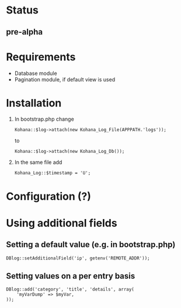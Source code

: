 # Status

## pre-alpha

# Requirements

-	Database module
-	Pagination module, if default view is used

# Installation

1.	In bootstrap.php change

		Kohana::$log->attach(new Kohana_Log_File(APPPATH.'logs'));

	to

		Kohana::$log->attach(new Kohana_Log_Db());

2.	In the same file add

		Kohana_Log::$timestamp = 'U';

# Configuration (?)

# Using additional fields

## Setting a default value (e.g. in bootstrap.php)

	DBlog::setAdditionalField('ip', getenv('REMOTE_ADDR'));

## Setting values on a per entry basis

	DBlog::add('category', 'title', 'details', array(
		'myVarDump' => $myVar,
	));